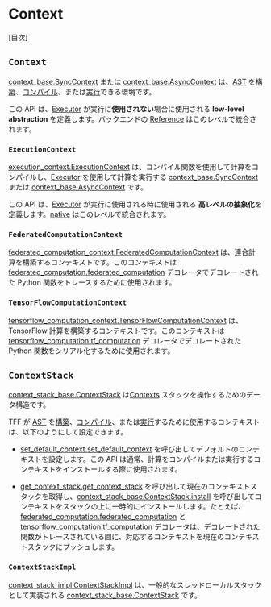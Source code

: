 # Context

[目次]

## `Context`

[context_base.SyncContext](https://github.com/tensorflow/federated/blob/main/tensorflow_federated/python/core/impl/context_stack/context_base.py) または [context_base.AsyncContext](https://github.com/tensorflow/federated/blob/main/tensorflow_federated/python/core/impl/context_stack/context_base.py) は、[AST](compilation.md#ast) を[構築](tracing.md)、[コンパイル](compilation.md)、または[実行](execution.md)できる環境です。

この API は、[Executor](execution.md#executor) が実行に**使用されない**場合に使用される **low-level abstraction** を定義します。バックエンドの [Reference](backend.md#reference) はこのレベルで統合されます。

### `ExecutionContext`

[execution_context.ExecutionContext](https://github.com/tensorflow/federated/blob/main/tensorflow_federated/python/core/impl/execution_contexts/execution_context.py) は、コンパイル関数を使用して計算をコンパイルし、[Executor](execution.md#executor) を使用して計算を実行する [context_base.SyncContext](https://github.com/tensorflow/federated/blob/main/tensorflow_federated/python/core/impl/context_stack/context_base.py) または [context_base.AsyncContext](https://github.com/tensorflow/federated/blob/main/tensorflow_federated/python/core/impl/context_stack/context_base.py) です。

この API は、[Executor](execution.md#executor) が実行に使用される時に使用される **高レベルの抽象化**を定義します。[native](backend.md#native) はこのレベルで統合されます。

### `FederatedComputationContext`

[federated_computation_context.FederatedComputationContext](https://github.com/tensorflow/federated/blob/main/tensorflow_federated/python/core/impl/federated_context/federated_computation_context.py) は、連合計算を構築するコンテキストです。このコンテキストは [federated_computation.federated_computation](https://github.com/tensorflow/federated/blob/main/tensorflow_federated/python/core/impl/federated_context/federated_computation.py) デコレータでデコレートされた Python 関数をトレースするために使用されます。

### `TensorFlowComputationContext`

[tensorflow_computation_context.TensorFlowComputationContext](https://github.com/tensorflow/federated/blob/main/tensorflow_federated/python/core/impl/tensorflow_context/tensorflow_computation_context.py) は、TensorFlow 計算を構築するコンテキストです。このコンテキストは [tensorflow_computation.tf_computation](https://github.com/tensorflow/federated/blob/main/tensorflow_federated/python/core/impl/tensorflow_context/tensorflow_computation.py) デコレータでデコレートされた Python 関数をシリアル化するために使用されます。

## `ContextStack`

[context_stack_base.ContextStack](https://github.com/tensorflow/federated/blob/main/tensorflow_federated/python/core/impl/context_stack/context_stack_base.py) は[Contexts](#context) スタックを操作するためのデータ構造です。

TFF が [AST](compilation.md#ast) を[構築](tracing.md)、[コンパイル](compilation.md)、または[実行](execution.md)するために使用するコンテキストは、以下のようにして設定できます。

- [set_default_context.set_default_context](https://github.com/tensorflow/federated/blob/main/tensorflow_federated/python/core/impl/context_stack/set_default_context.py) を呼び出してデフォルトのコンテキストを設定します。この API は通常、計算をコンパイルまたは実行するコンテキストをインストールする際に使用されます。

- [get_context_stack.get_context_stack](https://github.com/tensorflow/federated/blob/main/tensorflow_federated/python/core/impl/context_stack/get_context_stack.py) を呼び出して現在のコンテキストスタックを取得し、[context_stack_base.ContextStack.install](https://github.com/tensorflow/federated/blob/main/tensorflow_federated/python/core/impl/context_stack/context_stack_base.py) を呼び出してコンテキストをスタックの上に一時的にインストールします。たとえば、[federated_computation.federated_computation](https://github.com/tensorflow/federated/blob/main/tensorflow_federated/python/core/impl/federated_context/federated_computation.py) と [tensorflow_computation.tf_computation](https://github.com/tensorflow/federated/blob/main/tensorflow_federated/python/core/impl/tensorflow_context/tensorflow_computation.py) デコレータは、デコレートされた関数がトレースされている間に、対応するコンテキストを現在のコンテキストスタックにプッシュします。

### `ContextStackImpl`

[context_stack_impl.ContextStackImpl](https://github.com/tensorflow/federated/blob/main/tensorflow_federated/python/core/impl/context_stack/context_stack_impl.py) は、一般的なスレッドローカルスタックとして実装される [context_stack_base.ContextStack](https://github.com/tensorflow/federated/blob/main/tensorflow_federated/python/core/impl/context_stack/context_stack_base.py) です。
